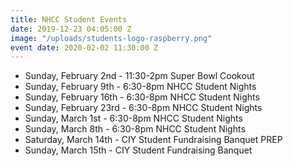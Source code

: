 ```yaml
---
title: NHCC Student Events
date: 2019-12-23 04:05:00 Z
image: "/uploads/students-logo-raspberry.png"
event date: 2020-02-02 11:30:00 Z
---
```



* Sunday, February 2nd  - 11:30-2pm Super Bowl Cookout 
* Sunday, February 9th  - 6:30-8pm NHCC Student Nights
* Sunday, February 16th - 6:30-8pm NHCC Student Nights
* Sunday, February 23rd - 6:30-8pm NHCC Student Nights
* Sunday, March 1st     - 6:30-8pm NHCC Student Nights
* Sunday, March 8th     - 6:30-8pm NHCC Student Nights
* Saturday, March 14th  - CIY Student Fundraising Banquet PREP
* Sunday, March 15th    - CIY Student Fundraising Banquet